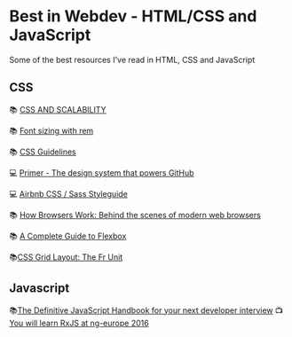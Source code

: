 # Best in Webdev - HTML/CSS and JavaScript
Some of the best resources I've read in HTML, CSS and JavaScript

## CSS
📚 [CSS AND SCALABILITY](http://mrmrs.cc/writing/2016/03/24/scalable-css/)

📚 [Font sizing with rem](https://snook.ca/archives/html_and_css/font-size-with-rem)

📚 [CSS Guidelines](https://cssguidelin.es)

💻 [Primer - The design system that powers GitHub](https://github.com/primer/primer)

💻 [Airbnb CSS / Sass Styleguide](https://github.com/airbnb/css)

📚 [How Browsers Work: Behind the scenes of modern web browsers](https://www.html5rocks.com/en/tutorials/internals/howbrowserswork/)

📚 [A Complete Guide to Flexbox](https://css-tricks.com/snippets/css/a-guide-to-flexbox/)

📚[CSS Grid Layout: The Fr Unit](https://alligator.io/css/css-grid-layout-fr-unit/)


## Javascript
📚[The Definitive JavaScript Handbook for your next developer interview](https://medium.freecodecamp.org/the-definitive-javascript-handbook-for-a-developer-interview-44ffc6aeb54e)
📺[You will learn RxJS at ng-europe 2016](https://www.youtube.com/watch?v=uQ1zhJHclvs)
